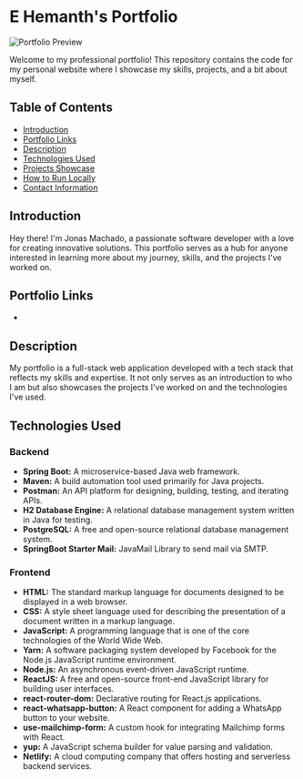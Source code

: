 # E Hemanth's Portfolio

![Portfolio Preview](/src/assets/img/portfolio.png)

Welcome to my professional portfolio! This repository contains the code for my personal website where I showcase my skills, projects, and a bit about myself.

## Table of Contents

- [Introduction](#introduction)
- [Portfolio Links](#portfolio-links)
- [Description](#description)
- [Technologies Used](#technologies-used)
- [Projects Showcase](#projects-showcase)
- [How to Run Locally](#how-to-run-locally)
- [Contact Information](#contact-information)

## Introduction

Hey there! I'm Jonas Machado, a passionate software developer with a love for creating innovative solutions. This portfolio serves as a hub for anyone interested in learning more about my journey, skills, and the projects I've worked on.

## Portfolio Links

- 

## Description

My portfolio is a full-stack web application developed with a tech stack that reflects my skills and expertise. It not only serves as an introduction to who I am but also showcases the projects I've worked on and the technologies I've used.

## Technologies Used

### Backend

- **Spring Boot:** A microservice-based Java web framework.
- **Maven:** A build automation tool used primarily for Java projects.
- **Postman:** An API platform for designing, building, testing, and iterating APIs.
- **H2 Database Engine:** A relational database management system written in Java for testing.
- **PostgreSQL:** A free and open-source relational database management system.
- **SpringBoot Starter Mail:** JavaMail Library to send mail via SMTP.

### Frontend

- **HTML:** The standard markup language for documents designed to be displayed in a web browser.
- **CSS:** A style sheet language used for describing the presentation of a document written in a markup language.
- **JavaScript:** A programming language that is one of the core technologies of the World Wide Web.
- **Yarn:** A software packaging system developed by Facebook for the Node.js JavaScript runtime environment.
- **Node.js:** An asynchronous event-driven JavaScript runtime.
- **ReactJS:** A free and open-source front-end JavaScript library for building user interfaces.
- **react-router-dom:** Declarative routing for React.js applications.
- **react-whatsapp-button:** A React component for adding a WhatsApp button to your website.
- **use-mailchimp-form:** A custom hook for integrating Mailchimp forms with React.
- **yup:** A JavaScript schema builder for value parsing and validation.
- **Netlify:** A cloud computing company that offers hosting and serverless backend services.



